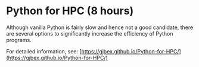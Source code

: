 # Python for HPC (8 hours)

Although vanilla Python is fairly slow and hence not a good candidate,
there are several options to significantly increase the efficiency of
Python programs.

For detailed information, see:
[https://gjbex.github.io/Python-for-HPC/](https://gjbex.github.io/Python-for-HPC/)
